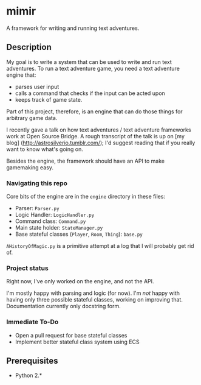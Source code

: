 # mimir

A framework for writing and running text adventures.

## Description

My goal is to write a system that can be used to write and run text adventures. To run a text adventure game, you need a text adventure engine that:

* parses user input
* calls a command that checks if the input can be acted upon
* keeps track of game state.

Part of this project, therefore, is an engine that can do those things for arbitrary game data.

I recently gave a talk on how text adventures / text adventure frameworks work at Open Source Bridge. A rough transcript of the talk is up on [my blog] (http://astrosilverio.tumblr.com/); I'd suggest reading that if you really want to know what's going on.

Besides the engine, the framework should have an API to make gamemaking easy.

### Navigating this repo

Core bits of the engine are in the `engine` directory in these files:

* Parser: `Parser.py`
* Logic Handler: `LogicHandler.py`
* Command class: `Command.py`
* Main state holder: `StateManager.py`
* Base stateful classes (`Player`, `Room`, `Thing`): `base.py`

`AHistoryOfMagic.py` is a primitive attempt at a log that I will probably get rid of.

### Project status

Right now, I've only worked on the engine, and not the API.

I'm mostly happy with parsing and logic (for now). I'm *not* happy with having only three possible stateful classes, working on improving that. Documentation currently only docstring form.

### Immediate To-Do

* Open a pull request for base stateful classes
* Implement better stateful class system using ECS

## Prerequisites

* Python 2.*